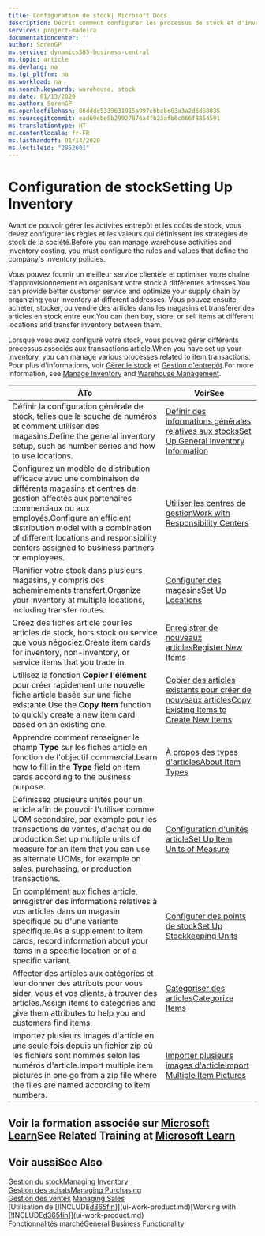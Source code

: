 ```yaml
---
title: Configuration de stock| Microsoft Docs
description: Décrit comment configurer les processus de stock et d'inventaire, y compris les acheminements pour le transfert et les magasins, tels que des entrepôts.
services: project-madeira
documentationcenter: ''
author: SorenGP
ms.service: dynamics365-business-central
ms.topic: article
ms.devlang: na
ms.tgt_pltfrm: na
ms.workload: na
ms.search.keywords: warehouse, stock
ms.date: 01/13/2020
ms.author: SorenGP
ms.openlocfilehash: 86ddde5339631915a997cbbebe63a3a2d6d68835
ms.sourcegitcommit: ead69ebe5b29927876a4fb23afb6c066f8854591
ms.translationtype: HT
ms.contentlocale: fr-FR
ms.lasthandoff: 01/14/2020
ms.locfileid: "2952601"
---
```

# <a name="setting-up-inventory"></a><span data-ttu-id="0a94b-103">Configuration de stock</span><span class="sxs-lookup"><span data-stu-id="0a94b-103">Setting Up Inventory</span></span>
<span data-ttu-id="0a94b-104">Avant de pouvoir gérer les activités entrepôt et les coûts de stock, vous devez configurer les règles et les valeurs qui définissent les stratégies de stock de la société.</span><span class="sxs-lookup"><span data-stu-id="0a94b-104">Before you can manage warehouse activities and inventory costing, you must configure the rules and values that define the company's inventory policies.</span></span>

<span data-ttu-id="0a94b-105">Vous pouvez fournir un meilleur service clientèle et optimiser votre chaîne d'approvisionnement en organisant votre stock à différentes adresses.</span><span class="sxs-lookup"><span data-stu-id="0a94b-105">You can provide better customer service and optimize your supply chain by organizing your inventory at different addresses.</span></span> <span data-ttu-id="0a94b-106">Vous pouvez ensuite acheter, stocker, ou vendre des articles dans les magasins et transférer des articles en stock entre eux.</span><span class="sxs-lookup"><span data-stu-id="0a94b-106">You can then buy, store, or sell items at different locations and transfer inventory between them.</span></span>

<span data-ttu-id="0a94b-107">Lorsque vous avez configuré votre stock, vous pouvez gérer différents processus associés aux transactions article.</span><span class="sxs-lookup"><span data-stu-id="0a94b-107">When you have set up your inventory, you can manage various processes related to item transactions.</span></span> <span data-ttu-id="0a94b-108">Pour plus d'informations, voir [Gérer le stock](inventory-manage-inventory.md) et [Gestion d'entrepôt](warehouse-manage-warehouse.md).</span><span class="sxs-lookup"><span data-stu-id="0a94b-108">For more information, see [Manage Inventory](inventory-manage-inventory.md) and [Warehouse Management](warehouse-manage-warehouse.md).</span></span>

| <span data-ttu-id="0a94b-109">À</span><span class="sxs-lookup"><span data-stu-id="0a94b-109">To</span></span> | <span data-ttu-id="0a94b-110">Voir</span><span class="sxs-lookup"><span data-stu-id="0a94b-110">See</span></span> |
| --- | --- |
| <span data-ttu-id="0a94b-111">Définir la configuration générale de stock, telles que la souche de numéros et comment utiliser des magasins.</span><span class="sxs-lookup"><span data-stu-id="0a94b-111">Define the general inventory setup, such as number series and how to use locations.</span></span> |[<span data-ttu-id="0a94b-112">Définir des informations générales relatives aux stocks</span><span class="sxs-lookup"><span data-stu-id="0a94b-112">Set Up General Inventory Information</span></span>](inventory-how-setup-general.md) |
|<span data-ttu-id="0a94b-113">Configurez un modèle de distribution efficace avec une combinaison de différents magasins et centres de gestion affectés aux partenaires commerciaux ou aux employés.</span><span class="sxs-lookup"><span data-stu-id="0a94b-113">Configure an efficient distribution model with a combination of different locations and responsibility centers assigned to business partners or employees.</span></span>|[<span data-ttu-id="0a94b-114">Utiliser les centres de gestion</span><span class="sxs-lookup"><span data-stu-id="0a94b-114">Work with Responsibility Centers</span></span>](inventory-responsibility-centers.md)|
| <span data-ttu-id="0a94b-115">Planifier votre stock dans plusieurs magasins, y compris des acheminements transfert.</span><span class="sxs-lookup"><span data-stu-id="0a94b-115">Organize your inventory at multiple locations, including transfer routes.</span></span> |[<span data-ttu-id="0a94b-116">Configurer des magasins</span><span class="sxs-lookup"><span data-stu-id="0a94b-116">Set Up Locations</span></span>](inventory-how-register-new-items.md) |
| <span data-ttu-id="0a94b-117">Créez des fiches article pour les articles de stock, hors stock ou service que vous négociez.</span><span class="sxs-lookup"><span data-stu-id="0a94b-117">Create item cards for inventory, non-inventory, or service items that you trade in.</span></span> |[<span data-ttu-id="0a94b-118">Enregistrer de nouveaux articles</span><span class="sxs-lookup"><span data-stu-id="0a94b-118">Register New Items</span></span>](inventory-how-register-new-items.md) |
|<span data-ttu-id="0a94b-119">Utilisez la fonction **Copier l'élément** pour créer rapidement une nouvelle fiche article basée sur une fiche existante.</span><span class="sxs-lookup"><span data-stu-id="0a94b-119">Use the **Copy Item** function to quickly create a new item card based on an existing one.</span></span>|[<span data-ttu-id="0a94b-120">Copier des articles existants pour créer de nouveaux articles</span><span class="sxs-lookup"><span data-stu-id="0a94b-120">Copy Existing Items to Create New Items</span></span>](inventory-how-copy-items.md)|
|<span data-ttu-id="0a94b-121">Apprendre comment renseigner le champ **Type** sur les fiches article en fonction de l'objectif commercial.</span><span class="sxs-lookup"><span data-stu-id="0a94b-121">Learn how to fill in the **Type** field on item cards according to the business purpose.</span></span>|[<span data-ttu-id="0a94b-122">À propos des types d'articles</span><span class="sxs-lookup"><span data-stu-id="0a94b-122">About Item Types</span></span>](inventory-about-item-types.md)|
|<span data-ttu-id="0a94b-123">Définissez plusieurs unités pour un article afin de pouvoir l'utiliser comme UOM secondaire, par exemple pour les transactions de ventes, d'achat ou de production.</span><span class="sxs-lookup"><span data-stu-id="0a94b-123">Set up multiple units of measure for an item that you can use as alternate UOMs, for example on sales, purchasing, or production transactions.</span></span>|[<span data-ttu-id="0a94b-124">Configuration d'unités article</span><span class="sxs-lookup"><span data-stu-id="0a94b-124">Set Up Item Units of Measure</span></span>](inventory-how-setup-units-of-measure.md)|
|<span data-ttu-id="0a94b-125">En complément aux fiches article, enregistrer des informations relatives à vos articles dans un magasin spécifique ou d'une variante spécifique.</span><span class="sxs-lookup"><span data-stu-id="0a94b-125">As a supplement to item cards, record information about your items in a specific location or of a specific variant.</span></span>|[<span data-ttu-id="0a94b-126">Configurer des points de stock</span><span class="sxs-lookup"><span data-stu-id="0a94b-126">Set Up Stockkeeping Units</span></span>](inventory-how-to-set-up-stockkeeping-units.md)|
| <span data-ttu-id="0a94b-127">Affecter des articles aux catégories et leur donner des attributs pour vous aider, vous et vos clients, à trouver des articles.</span><span class="sxs-lookup"><span data-stu-id="0a94b-127">Assign items to categories and give them attributes to help you and customers find items.</span></span> |[<span data-ttu-id="0a94b-128">Catégoriser des articles</span><span class="sxs-lookup"><span data-stu-id="0a94b-128">Categorize Items</span></span>](inventory-how-categorize-items.md) |
|<span data-ttu-id="0a94b-129">Importez plusieurs images d'article en une seule fois depuis un fichier zip où les fichiers sont nommés selon les numéros d'article.</span><span class="sxs-lookup"><span data-stu-id="0a94b-129">Import multiple item pictures in one go from a zip file where the files are named according to item numbers.</span></span>|[<span data-ttu-id="0a94b-130">Importer plusieurs images d'article</span><span class="sxs-lookup"><span data-stu-id="0a94b-130">Import Multiple Item Pictures</span></span>](inventory-how-import-item-pictures.md)|

## <a name="see-related-training-at-microsoft-learnlearnmodulestrade-get-started-dynamics-365-business-central"></a><span data-ttu-id="0a94b-131">Voir la formation associée sur [Microsoft Learn](/learn/modules/trade-get-started-dynamics-365-business-central/)</span><span class="sxs-lookup"><span data-stu-id="0a94b-131">See Related Training at [Microsoft Learn](/learn/modules/trade-get-started-dynamics-365-business-central/)</span></span>

## <a name="see-also"></a><span data-ttu-id="0a94b-132">Voir aussi</span><span class="sxs-lookup"><span data-stu-id="0a94b-132">See Also</span></span>
[<span data-ttu-id="0a94b-133">Gestion du stock</span><span class="sxs-lookup"><span data-stu-id="0a94b-133">Managing Inventory</span></span>](inventory-manage-inventory.md)  
[<span data-ttu-id="0a94b-134">Gestion des achats</span><span class="sxs-lookup"><span data-stu-id="0a94b-134">Managing Purchasing</span></span>](purchasing-manage-purchasing.md)  
<span data-ttu-id="0a94b-135">[Gestion des ventes](sales-manage-sales.md)  </span><span class="sxs-lookup"><span data-stu-id="0a94b-135">[Managing Sales](sales-manage-sales.md)  </span></span>  
<span data-ttu-id="0a94b-136">[Utilisation de [!INCLUDE[d365fin](includes/d365fin_md.md)]](ui-work-product.md)</span><span class="sxs-lookup"><span data-stu-id="0a94b-136">[Working with [!INCLUDE[d365fin](includes/d365fin_md.md)]](ui-work-product.md)</span></span>  
[<span data-ttu-id="0a94b-137">Fonctionnalités marché</span><span class="sxs-lookup"><span data-stu-id="0a94b-137">General Business Functionality</span></span>](ui-across-business-areas.md)
